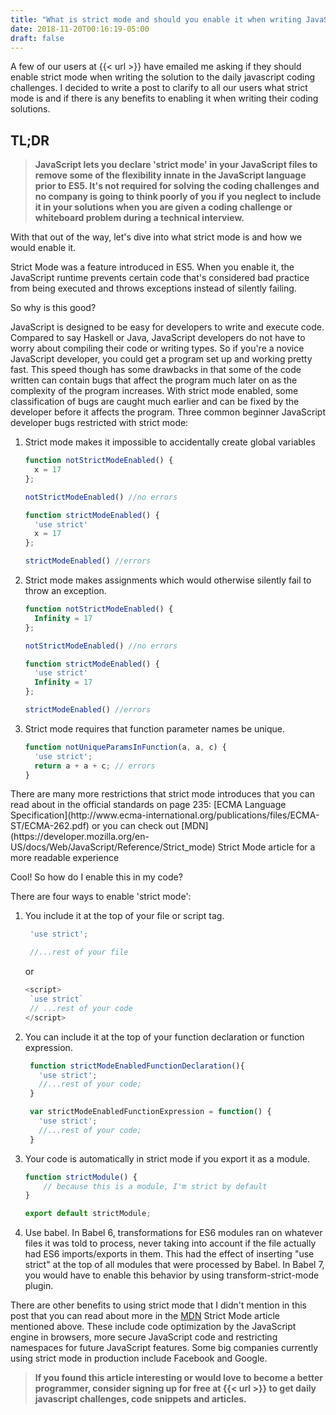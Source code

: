 ```yaml
---
title: "What is strict mode and should you enable it when writing JavaScript?"
date: 2018-11-20T00:16:19-05:00
draft: false
---
```


A few of our users at {{< url >}} have emailed me asking if they should enable strict mode when writing the solution to the daily javascript coding challenges. I decided to write a post to clarify to all our users what strict mode is and if there is any benefits to enabling it when writing their coding solutions.

## TL;DR
>**JavaScript lets you declare 'strict mode' in your JavaScript files to remove some of the flexibility innate in the JavaScript language prior to ES5. It's not required for solving the coding challenges and no company is going to think poorly of you if you neglect to include it in your solutions when you are given a coding challenge or whiteboard problem during a technical interview.**

With that out of the way, let's dive into what strict mode is and how we would enable it.

Strict Mode was a feature introduced in ES5.  When you enable it, the JavaScript runtime prevents certain code that's considered bad practice from being executed and throws exceptions instead of silently failing.

So why is this good?

JavaScript is designed to be easy for developers to write and execute code.  Compared to say Haskell or Java, JavaScript developers do not have to worry about compiling their code or writing types.  So if you're a novice JavaScript developer, you could get a program set up and working pretty fast.  This speed though has some drawbacks in that some of the code written can contain bugs that affect the program much later on as the complexity of the program increases.  With strict mode enabled, some classification of bugs are caught much earlier and can be fixed by the developer before it affects the program.  Three common beginner JavaScript developer bugs restricted with strict mode:
<ol>
<li>Strict mode makes it impossible to accidentally create global variables

```javascript
function notStrictModeEnabled() {
  x = 17
};

notStrictModeEnabled() //no errors
```

```javascript
function strictModeEnabled() {
  'use strict'
  x = 17
};

strictModeEnabled() //errors
```
</li>
<li>Strict mode makes assignments which would otherwise silently fail to throw an exception.

```javascript
function notStrictModeEnabled() {
  Infinity = 17
};

notStrictModeEnabled() //no errors
```

```javascript
function strictModeEnabled() {
  'use strict'
  Infinity = 17
};

strictModeEnabled() //errors
```
</li>
<li>Strict mode requires that function parameter names be unique.

```javascript
function notUniqueParamsInFunction(a, a, c) {
  'use strict';
  return a + a + c; // errors
}
```
</li>
</ol>
There are many more restrictions that strict mode introduces that you can read about in the official standards on page 235: [ECMA Language Specification](http://www.ecma-international.org/publications/files/ECMA-ST/ECMA-262.pdf) or you can check out [MDN](https://developer.mozilla.org/en-US/docs/Web/JavaScript/Reference/Strict_mode) Strict Mode article for a more readable experience

Cool! So how do I enable this in my code?

There are four ways to enable 'strict mode':
<ol>
<li>You include it at the top of your file or script tag.

```javascript
 'use strict';

 //...rest of your file
```

or

```javascript
<script>
 `use strict`
 // ...rest of your code
</script>
```
</li>
<li>You can include it at the top of your function declaration or function expression.

```javascript
 function strictModeEnabledFunctionDeclaration(){
   'use strict';
   //...rest of your code;
 }

 var strictModeEnabledFunctionExpression = function() {
   'use strict';
   //...rest of your code;
 }
```
</li>
<li>Your code is automatically in strict mode if you export it as a module.

```javascript
function strictModule() {
    // because this is a module, I'm strict by default
}

export default strictModule;
```
</li>
<li>Use babel.  In Babel 6, transformations for ES6 modules ran on whatever files it was told to process, never taking into account if the file actually had ES6 imports/exports in them.  This had the effect of inserting "use strict" at the top of all modules that were processed by Babel.  In Babel 7, you would have to enable this behavior by using transform-strict-mode plugin.
</li>
</ol>

There are other benefits to using strict mode that I didn't mention in this post that you can read about more in the [MDN](https://developer.mozilla.org/en-US/docs/Web/JavaScript/Reference/Strict_mode) Strict Mode article mentioned above.   These include code optimization by the JavaScript engine in browsers, more secure JavaScript code and restricting namespaces for future JavaScript features.  Some big companies currently using strict mode in production include Facebook and Google.

>**If you found this article interesting or would love to become a better programmer, consider signing up for free at {{< url >}} to get daily javascript challenges, code snippets and articles.**